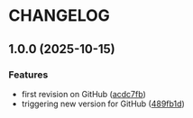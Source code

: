 # CHANGELOG

## 1.0.0 (2025-10-15)

### Features

* first revision on GitHub ([acdc7fb](https://github.com/Forsakringskassan/devindex-menu/commit/acdc7fb38e62e0effa2d23606bf7cbff0296abc8))
* triggering new version for GitHub ([489fb1d](https://github.com/Forsakringskassan/devindex-menu/commit/489fb1d363600e6b6d89bcc96ad89bb819d5b4fb))
